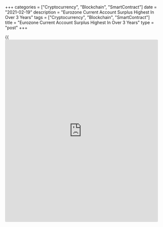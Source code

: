 +++
categories = ["Cryptocurrency", "Blockchain", "SmartContract"]
date = "2021-02-19"
description = "Eurozone Current Account Surplus Highest In Over 3 Years"
tags = ["Cryptocurrency", "Blockchain", "SmartContract"]
title = "Eurozone Current Account Surplus Highest In Over 3 Years"
type = "post"
+++

{{<iframe id="large-banner" src="https://www.bounty.group/#slide=4.0" width="100%" height="600" scrolling="no" style="border: 0px solid rgb(216, 221, 230); border-radius: 3px;">}}

Eurozone's current account surplus in December rose to its highest level
since late 2017, boosted surplus in goods and services trade as well as
in primary income.  
  
The seasonally adjusted current account surplus rose to EUR 36.65
billion from EUR 25.15 billion in November, data from the European
Central Bank showed Friday. A year ago, the surplus was EUR 20 billion.  
  
The latest surplus figure was the highest since November 2017, when it
was EUR 38.36 billion.

The surplus in goods trade grew to EUR 38.00 billion from EUR 34.00
billion in the previous month. The services trade surplus rose to EUR 11
billion from EUR 10 billion. The primary income account surplus was
steady at EUR 1 billion.  
  
These were a deficit in the secondary income account, which though
narrowed to EUR 14 billion from EUR 19 billion in the previous month.  
  
In 2020 the current account surplus fell to EUR 248 billion or 2.2
percent of euro area GDP from EUR 281 billion or 2.3 percent in 2019.  
  
The decline was driven by reductions in the surpluses for services and
primary income, but also by a larger deficit for secondary income. These
were partly offset by a larger surplus in the goods trade.  
  
Net investments by euro area residents in foreign assets rose to EUR 46
billion in 2020 from EUR 25 billion in 2019. Investments in euro area
assets grew to EUR 166 billion from EUR 97 billion.  
  
Purchases of foreign debt securities by euro area residents increased to
EUR 436 billion and that of foreign equity rose to EUR 207 billion.  
  
In contrast, non-residents' net purchases of euro area debt securities
decreased to EUR 47 billion and that of euro area equity decreased to
EUR 117 billion.

For comments and feedback [contact](https://www.playgroundfx.com/contact/): editorial@rtt[news](https://www.letsplayfx.com/blog/forex-news-website/).com

[Economic News][1]

 **What parts of the world are seeing the best (and worst) economic
performances lately? Click[here][2] to check out our [Econ Scorecard][2]
and find out! See up-to-the-moment [ranking](https://www.playgroundfx.com/blog/crypto-exchange-ranking/)s for the best and worst
performers in [GDP][3], [unemployment rate][4], [inflation][5] and much
more.**

   1. www.rtt[news](https://www.letsplayfx.com/blog/forex-news-website/).com/Content/EconomicNews.aspx
   2. www.rtt[news](https://www.letsplayfx.com/blog/forex-news-website/).com/economic-scorecard/world-rank/industrial-production/highest-performance.aspx
   3. www.rtt[news](https://www.letsplayfx.com/blog/forex-news-website/).com/economic-scorecard/world-rank/GDP/highest-performance.aspx
   4. www.rtt[news](https://www.letsplayfx.com/blog/forex-news-website/).com/economic-scorecard/world-rank/unemployment-rate/lowest-performance.aspx
   5. www.rtt[news](https://www.letsplayfx.com/blog/forex-news-website/).com/economic-scorecard/world-rank/CPI/highest-performance.aspx